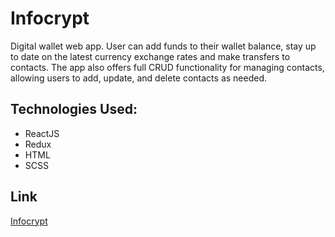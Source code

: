 # Infocrypt
Digital wallet web app. User can add funds to their wallet balance, 
stay up to date on the latest currency exchange rates and make transfers to contacts. 
The app also offers full CRUD functionality for managing contacts, 
allowing users to add, update, and delete contacts as needed. 

## Technologies Used:
- ReactJS
- Redux
- HTML
- SCSS

## Link
<a href="https://annabalinov.github.io/Infocrypt" target="blank"> Infocrypt  </a>

